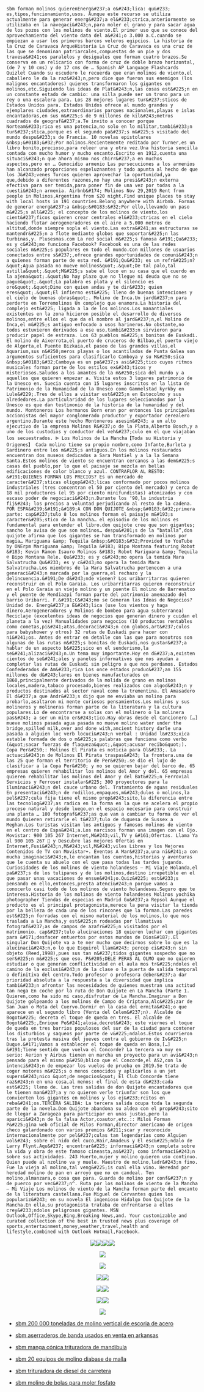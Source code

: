
```
sbm forman molinos quierenEnerg&#237;a e&#243;lica: qu&#233; es,tipos,funcionamiento,usos. Aunque este recurso se utiliza actualmente para generar energ&#237;a el&#233;ctrica,anteriormente se utilizaba en la navegaci&#243;n,para moler el grano y para sacar agua de los pozos con los molinos de viento.El primer uso que se conoce del aprovechamiento del viento data del a&#241;o 3.000 a.C.cuando se empiezan a usar los primeros barcos veleros egipcios. La historia de la Cruz de Caravaca ArqueHistoria La Cruz de Caravaca es una cruz de las que se denominan patriarcales,compuestas de un pie y dos travesa&#241;os paralelos y desiguales que forman cuatro brazos.Se conserva en un relicario con forma de cruz de doble brazo horizontal,(de 7 y 10 cms) y de 17 cms de … Spanish AP Language Flashcards Quizlet Cuando su escudero le recuerda que eran molinos de viento,el caballero le da la raz&#243;n,pero dice que fueron sus enemigos (los malignos encantadores) quienes transformaron los gigantes en molinos,etc.Siguiendo las ideas de Plat&#243;n,las cosas est&#225;n en un constante estado de cambio: una silla puede ser un trono para un rey o una escalera para. Los 28 mejores lugares tur&#237;sticos de Estados Unidos para. Estados Unidos ofrece al mundo grandes y ejemplares ciudades,extraordinarios parques nacionales,playas e islas encantadoras,en sus m&#225;s de 9 millones de kil&#243;metros cuadrados de geograf&#237;a.Te invito a conocer porque Norteam&#233;rica es una potencia,no solo en lo militar,tambi&#233;n tur&#237;stica,porque es el segundo pa&#237;s m&#225;s visitado del mundo despu&#233;s de Francia. 10 novelas epistolares &nbsp;&#0183;&#32;Por molinos.Recientemente reditado por Turner,es un libro bonito,precioso,para releer una y otra vez.Una historia sencilla contada con mucho humor y mucho encanto.Escrito en 1912,cuenta una situaci&#243;n que ahora mismo nos chirr&#237;a en muchos aspectos,pero en … Genocidio armenio Las persecuciones a los armenios han alcanzado proporciones espeluznantes y todo apunta al hecho de que los J&#243;venes Turcos quieren aprovechar la oportunidad,ya que,debido a diferentes razones,no hay una presi&#243;n externa efectiva para ser temida,para poner fin de una vez por todas a la cuesti&#243;n armenia. Airbnb&#174; Molinos Nov 29,2019 Rent from people in Molinos,Argentina from $20 night.Find unique places to stay with local hosts in 191 countries.Belong anywhere with Airbnb. Formas de generar energ&#237;a &nbsp;&#0183;&#32;Por ello,llevando un paso m&#225;s all&#225; el concepto de los molinos de viento,los cient&#237;ficos quieren crear centrales el&#233;ctricas en el cielo haciendo flotar aerogeneradores en el aire a 5.000 metros de altitud,donde siempre sopla el viento.Las extra&#241;as estructuras se mantendr&#225;n a flote mediante globos que soportar&#225;n las turbinas,y. Plusesmas.com La red social m&#225;s famosa &#191;Qu&#233; es y c&#243;mo funciona Facebook? Facebook es una de las redes sociales m&#225;s populares en todo el mundo.Con millones de usuarios conectados entre s&#237;,ofrece grandes oportunidades de comuni&#243;n a quienes forman parte de esta red. &#191;Qu&#233; es un refr&#225;n? &quot;Agua pasada no mueve molinos&quot;.&quot;De tal palo,tal astilla&quot;.&quot;M&#225;s sabe el loco en su casa que el cuerdo en la ajena&quot;.&quot;No hay plazo que no llegue ni deuda que no se pague&quot;.&quot;La palabra es plata y el silencio es oro&quot;.&quot;Dime con quien andas y te dir&#233; quien eres&quot;.&quot;El infierno est&#225; lleno de buenas intenciones y el cielo de buenas obras&quot;. Molino de Inca.Un jard&#237;n para perderte en Torremolinos Un complejo que enamora.La historia del complejo est&#225; ligada a la de los molinos.Los manantiales existentes en la zona hicieron posible el desarrollo de diversos molinos,entre ellos el que da el nombre al jard&#237;n,el Molino de Inca,el m&#225;s antiguo enfocado a usos harineros.No obstante,no todos estuvieron derivados a ese uso,tambi&#233;n sirvieron para producir papel de estraza. Los 63 pueblos m&#225;s bonitos de Euskadi. El molino de Aixerrota,el puerto de cruceros de Bilbao,el puerto viejo de Algorta,el Puente Bizkaia,el paseo de las grandes villas,el Aquarium,sus n&#250;meros playas o los acantilados de Punta Galea son argumentos suficientes para clasificarlo Camboya y su M&#250;sica &nbsp;&#0183;&#32;Camboya es un pa&#237;s asi&#225;tico cuyos ritmos musicales forman parte de los estilos ex&#243;ticos y misteriosos.Saludos a los amantes de la m&#250;sica del mundo y a aquellos que quieren empezar a. Visita estos 3 lugares patrimonio de la Unesco en. Suecia cuenta con 15 lugares inscritos en la lista de Patrimonio de la Humanidad de la Unesco como Gammelstad kyrkby en Lule&#229;.Tres de ellos a visitar est&#225;n en Estocolmo y sus alrededores.La particularidad de los lugares seleccionados por la Unesco es que dan testimonio de la historia de la humanidad y del mundo. Montoneros Los hermanos Born eran por entonces los principales accionistas del mayor conglomerado productor y exportador cerealero argentino.Durante este hecho Montoneros asesin&#243; a un alto ejecutivo de la empresa Molinos R&#237;o de la Plata,Alberto Bosch,y a uno de los custodios y conductor del veh&#237;culo en el que viajaban los secuestrados. ᐈ Los Molinos de La Mancha【Toda su Historia y Origenes】 Cada molino tiene su propio nombre,como Infante,Burleta y Sardinero entre los m&#225;s antiguos.En los molinos restaurados encuentran dos museos dedicados a Sara Montiel y a la la Semana Santa.Estos molinos de viento se encuentran cercanos a las dem&#225;s casas del pueblo,por lo que el paisaje se mezcla en bellas edificaciones de color blanco y azul. CONTRAFLOR AL RESTO: &#191;QUIENES FORMAN LOS PRECIOS? Es un mercado de caracter&#237;sticas oligop&#243;licas conformado por pocos molinos industriales (tres concentran el 50 por ciento del mercado) y cerca de 18 mil productores (el 95 por ciento minifundistas) atomizados y con escaso poder de negociaci&#243;n.Durante los ‘90,la industria fij&#243; los precios a voluntad perjudicando al resto de la cadena. POR ESPA&#239;&#191;&#189;A CON DON QUIJOTE &nbsp;&#0183;&#32;primera parte: cap&#237;tulo 8 los molinos forman el paisaje m&#193;s caracter&#205;stico de la mancha… el episodio de los molinos es fundamental para entender el libro.don quijote cree que son gigantes; sancho le avisa de que son molinos… despu&#201;s de la “batalla”,don quijote afirma que los gigantes se han transformado en molinos por magia… Mariguana &amp; Tequila &nbsp;&#0183;&#32;Provided to YouTube by ONErpm Mariguana &amp; Tequila &#183; Bipo Montana featuring Robot &#183; Kevin Ramon Isauro Molinos &#183; Robot Mariguana &amp; Tequila ℗ Bipo Montana Rele. Qu&#233; es y c&#243;mo opera la temida Mara Salvatrucha Qu&#233; es y c&#243;mo opera la temida Mara Salvatrucha.Los miembros de la Mara Salvatrucha pertenecen a una generaci&#243;n marcada por la guerra,el rechazo y la delincuencia.&#191;De d&#243;nde vienen? Los uribarritarras quieren reconstruir en el Polo Garaia. Los uribarritarras quieren reconstruir en el Polo Garaia un viejo molino y un puente El molino de Barrenatxo y el puente de Mendiazpi forman parte del patrimonio amenazado del barrio Uribarri. F.&#191;C&#243;mo se Generan las Ideas de Negocios? Unidad de. Energ&#237;a E&#243;lica (use los vientos y haga dinero,Aerogeneradores y Molinos de bombeo para agua subterranea) Reciclaje (excelentes ideas de negocios que generan dinero y cuidan el planeta a la vez) Manualidades para negocios (10 productos rentables como cometas,pi&#241;atas,decoraci&#243;n con globos,art&#237;culos para babyshower y otros) 32 rutas de Euskadi para hacer con ni&#241;os. Antes de entrar en detalle con las que para nosotros son algunas de las rutas m&#225;s bonitas de Euskadi,nos gustar&#237;a hablar de un aspecto b&#225;sico en el senderismo,la se&#241;alizaci&#243;n.Un tema muy importante.Hoy en d&#237;a,existen cientos de se&#241;ales y paneles informativos que nos ayudan a completar las rutas de Euskadi sin peligro a que nos perdamos. Estados Confederados de Am&#233;rica Los once estados produc&#237;an 155 millones de d&#243;lares en bienes manufacturados en 1860,principalmente derivados de la molida de grano en molinos locales,madera,tabaco procesado,bienes realizados con algod&#243;n y productos destinados al sector naval como la trementina. El Amasadero El d&#237;a que Andr&#233;s dijo que me enviaba un molino para probarlo,asaltaron mi mente curiosos pensamientos.Los molinos y sus molineros y molineras forman parte de la literatura y la cultura populares.Lo de encontrarse a solas con el molinero o la molinera pas&#243; a ser un mito er&#243;tico.Hay obras desde el Cancionero […] mueve molinos pasada agua pasada no mueve molino water under the bridge,spilled milk,over and done with,ancient history darle una pasada a alguien loc verb locuci&#243;n verbal : Unidad l&#233;xica estable formada de dos o m&#225;s palabras que funciona como verbo (&quot;sacar fuerzas de flaqueza&quot;,&quot;acusar recibo&quot;). Copa Per&#250;: Molinos El Pirata es noticia para Ol&#233;. La actuaci&#243;n de Molinos El Pirata traspas&#243; la frontera.una de las 25 que forman el territorio de Per&#250;.se dio el lujo de clasificar a la Copa Per&#250; y no se quieren bajar del barco de. 65 empresas quieren rehabilitar los molinos del Amor y del. 65 empresas quieren rehabilitar los molinos del Amor y del Bat&#225;n Ferrovial Servicios y Ferroser instalar&#225; 300 proyectores para la iluminaci&#243;n del cauce urbano del. Tratamiento de aguas residuales En presentaci&#243;n de rodillos,empaques,m&#243;dulos o molinos,la pel&#237;cula fija tiene el mismo prop&#243;sito,la diferencia entre las tecnolog&#237;as radica en la forma en la que se acelera el propio proceso natural y desde luego,en el espacio necesario para construir una planta … 100 fotograf&#237;as que van a cambiar tu forma de ver el mundo Quieren retirarle el t&#237;tulo de duquesa de Sussex a Meghan.Los turistas visitan los antiguos y famosos molinos de viento en el centro de Espa&#241;a.Los narcisos forman una imagen con el Ojo. Movistar: 900 105 267 Internet,M&#243;vil,TV y &#161;Ofertas. Llama Ya al 900 105 267 💙 y Descubre las mejores Ofertas en Internet,Fusi&#243;n,M&#243;vil,M&#243;viles Libres y los Mejores Contenidos de TV con Movistar+. Eventos A Mar&#237;a,una ni&#241;a con mucha imaginaci&#243;n,le encantan los cuentos,historias y aventuras que le cuenta su abuelo con el que pasa todas las tardes jugando. Curiosidades de los molinos de viento holandeses — Mi Viaje Holanda,el pa&#237;s de los tulipanes y de los molinos,destino irrepetible en el que pasar unas vacaciones de ensue&#241;o.Quiz&#225; est&#233;s pensando en ello,entonces,presta atenci&#243;n porque vamos a conocerlo casi todo de los molinos de viento holandeses.Seguro que te interesa.Historia de los molinos de viento holandeses Molinos yochika photographer Tiendas de especias en Madrid Gu&#237;a Repsol Aunque el producto es el principal protagonista,merece la pena visitar la tienda por la belleza de cada uno de los rincones que la forman.Las paredes est&#225;n forradas con el mismo material de los molinos,lo que nos traslada a La Mancha,y est&#225;n rodeadas por llamativas fotograf&#237;as de campos de azafr&#225;n visitados por el matrimonio. cap&#237;tulo alucinaciones 18 quieren luchar con gigantes para &#171;desfacer entuertos por estos mundos de Dios&#187;.El singular Don Quijote va a te ner mucho que decirnos sobre lo que es la alucinaci&#243;n,o lo que Esquirol llam&#243; percep ci&#243;n sin objeto (Reed,1998),pues sus tan n&#237;tidos gigantes sospecho que no ser&#225;n m&#225;s que eso. P&#205;DELE PERAS AL OLMO que no quieren estudiar o que generan conflictividad en el aula mos tr&#225;ndoles el camino de la exclusi&#243;n de la clase o la puerta de salida temporal o definitiva del centro.Todo profesor o profesora deber&#237;a dar prioridad absoluta a la respuesta a la diversidad que implica tambi&#233;n afrontar las necesidades de quienes muestran una actitud tan nega En coche por la ruta de Don Quijote en La Mancha (Parte 1. Quieren,como ha sido mi caso,disfrutar de La Mancha.Imaginar a Don Quijote golpeando a los molinos de Campo de Criptana,Alc&#225;zar de San Juan o Mota del Cuervo.Dormir en la casa del ermita&#241;o que aparece en el segundo libro (Venta del Celem&#237;n). Alcalde de Bogot&#225; decreta el toque de queda en tres. El alcalde de Bogot&#225;,Enrique Pe&#241;alosa,decret&#243; este viernes el toque de queda en tres barrios populosos del sur de la ciudad para contener los disturbios y saqueos por parte de v&#225;ndalos.Estos ocurrieron tras la protesta masiva del jueves contra el gobierno de Iv&#225;n Duque.&#171;Vamos a establecer el toque de queda en Bosa,[…] &#191;Tiene sentido que vuelva el Concorde? La tercera va muy en serio: Aerion y Airbus tienen en marcha un proyecto para un avi&#243;n pensado para el mismo p&#250;blico que el Concorde,el AS2,con la intenci&#243;n de empezar los vuelos de prueba en 2019.Se trata de coger motores m&#225;s o menos conocidos y aplicarlos a un jet supers&#243;nico &quot;de negocios&quot; El Club Concorde tiene raz&#243;n en una cosa,al menos: el final de esta d&#233;cada est&#225; lleno de. Las tres salidas de don Quijote encantadores que le tienen man&#237;a y no quieren verle triunfar son los que convierten los gigantes en molinos y los ej&#233;rcitos en reba&#241;os.TERCERA SALIDA: La tercera salida ocupa toda la segunda parte de la novela.Don Quijote abandona su aldea con el prop&#243;sito de llegar a Zaragoza para participar en unas justas,pero la aparici&#243;n de la falsa Actor,coautor,etc.:: Miloš Forman P&#225;gina web oficial de Milos Forman,director americano de origen checo galardonado con varios premios &#211;scar y reconocido internacionalmente por pel&#237;culas tan legendarias como Alguien vol&#243; sobre el nido del cuco,Hair,Amadeus y El esc&#225;ndalo de Larry Flynt.Aqu&#237; encontrar&#225; informaci&#243;n completa sobre la vida y obra de este famoso cineasta,as&#237; como informaci&#243;n sobre sus actividades. 243 Huerto,mujer y molino quieren uso continuo. Quien puede al nzolino va y muele. Maestro de molino,ladr&#243;n fino. Fue la vieja al molino,tal veng&#225;is cual ella vino. Heredad por heredad molino de pan en arroyo que no en candeal. Ten molino,almanzara,o cosa que para. Guarda de molino por conf&#237;n y de puerco por vec&#237;n^. Ruta por los molinos de viento de la Mancha — Mi Viaje Los molinos de viento de la Mancha forman parte del encanto de la literatura castellana.Fue Miguel de Cervantes quien los populariz&#243; en su novela El ingenioso Hidalgo Don Quijote de la Mancha.En ella,su protagonista trataba de enfrentarse a ellos crey&#233;ndolos peligrosos gigantes. MSN Outlook,Office,Skype,Bing,Breaking News,and. Your customizable and curated collection of the best in trusted news plus coverage of sports,entertainment,money,weather,travel,health and lifestyle,combined with Outlook Hotmail,Facebook. 
```

<div align="center">

<a href="https://es-mill.shibang-china.com/github&k=sbm+forman+molinos+quieren"><img src="https://static.shibang-china.com/es/mill/index.jpg"></a><a href="https://es-mill.shibang-china.com/materials.htmlgithub&k=sbm+forman+molinos+quieren"><img src="https://static.shibang-china.com/es/mill/materials.jpg"></a><a href="https://es-mill.shibang-china.com/about.htmlgithub&k=sbm+forman+molinos+quieren"><img src="https://static.shibang-china.com/es/mill/about.jpg"></a><a href="https://es-mill.shibang-china.com/contact.htmlgithub&k=sbm+forman+molinos+quieren"><img src="https://static.shibang-china.com/es/mill/contact.jpg"></a>

<a href="https://es-mill.shibang-china.com/github&k=sbm+forman+molinos+quieren"><img src="https://static.shibang-china.com/es/mill/banner.jpg"></a>

<a href="https://swt.shibang-china.com/github&k=sbm+forman+molinos+quieren"><img src="https://static.shibang-china.com/es/mill/chat.jpg"></a>

<a href="https://es-mill.shibang-china.com/products/vertical-roller-mill.htmlgithub&k=sbm+forman+molinos+quieren"><img src="https://static.shibang-china.com/es/mill/vertical.jpg"></a><a href="https://es-mill.shibang-china.com/products/raymond-mill.htmlgithub&k=sbm+forman+molinos+quieren"><img src="https://static.shibang-china.com/es/mill/raymond.jpg"></a>

<a href="https://es-mill.shibang-china.com/products/ultrafine-grinding-mill.htmlgithub&k=sbm+forman+molinos+quieren"><img src="https://static.shibang-china.com/es/mill/ultrafine.jpg"></a><a href="https://es-mill.shibang-china.com/products/trapezium-grinding-mill.htmlgithub&k=sbm+forman+molinos+quieren"><img src="https://static.shibang-china.com/es/mill/trapezium.jpg"></a>

<a href="https://es-mill.shibang-china.com/products/ball-mill.htmlgithub&k=sbm+forman+molinos+quieren"><img src="https://static.shibang-china.com/es/mill/ball.jpg"></a><a href="https://es-mill.shibang-china.com/products/hammer-mill.htmlgithub&k=sbm+forman+molinos+quieren"><img src="https://static.shibang-china.com/es/mill/hammer.jpg"></a>

<a href="https://swt.shibang-china.com/github&k=sbm+forman+molinos+quieren"><img src="https://static.shibang-china.com/es/mill/case.jpg"></a>

</div>


* [sbm 200 000 toneladas de molino vertical de escoria de acero](sbm%20200%20000%20toneladas%20de%20molino%20vertical%20de%20escoria%20de%20acero.md)

* [sbm aserraderos de banda usados ​​en venta en arkansas](sbm%20aserraderos%20de%20banda%20usados%20%E2%80%8B%E2%80%8Ben%20venta%20en%20arkansas.md)

* [sbm manga cónica trituradora de mandíbula](sbm%20manga%20c%C3%B3nica%20trituradora%20de%20mand%C3%ADbula.md)

* [sbm 20 equipos de molino diabase de malla ](sbm%2020%20equipos%20de%20molino%20diabase%20de%20malla%20.md)

* [sbm trituradora de diesel de carretera](sbm%20trituradora%20de%20diesel%20de%20carretera.md)

* [sbm molino de bolas para moler fosfato](sbm%20molino%20de%20bolas%20para%20moler%20fosfato.md)